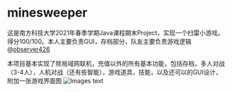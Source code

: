 # minesweeper  

这是南方科技大学2021年春季学期Java课程期末Project，实现一个扫雷小游戏。得分100/100。本人主要负责GUI，存档部分，队友主要负责游戏逻辑
@[observer426](https://github.com/observer426/minesweeper6)

本项目基本实现了除局域网联机，充值以外的所有基本功能，包括存档，多人对战（3-4人），人机对战（还有些智能），游戏道具，技能，以及还可以的GUI设计，附加一张游戏界面图
![Images text](https://github.com/TsingYiPainter/minesweeper6/blob/master/images/UI.jpg)
